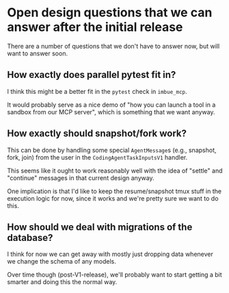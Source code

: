 # Open design questions that we can answer after the initial release

There are a number of questions that we don't have to answer now, but will want to answer soon.

## How exactly does parallel pytest fit in?

I think this might be a better fit in the `pytest` check in `imbue_mcp`.

It would probably serve as a nice demo of "how you can launch a tool in a sandbox from our MCP server",
which is something that we want anyway.

## How exactly should snapshot/fork work?

This can be done by handling some special `AgentMessage`s (e.g., snapshot, fork, join) from the user in the `CodingAgentTaskInputsV1` handler.

This seems like it ought to work reasonably well with the idea of "settle" and "continue" messages in that current design anyway.

One implication is that I'd like to keep the resume/snapshot tmux stuff in the execution logic for now, since it works and we're pretty sure we want to do this.

## How should we deal with migrations of the database?

I think for now we can get away with mostly just dropping data whenever we change the schema of any models.

Over time though (post-V1-release), we'll probably want to start getting a bit smarter and doing this the normal way.

